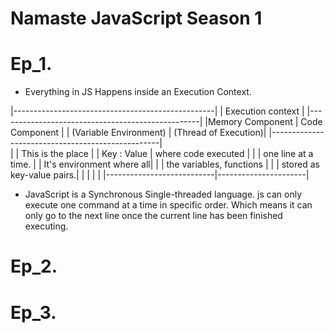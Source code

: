 # Namaste JavaScript Season 1

# Ep_1.

- Everything in JS Happens inside an Execution Context.

|--------------------------------------------------|
|            Execution context                     |
|--------------------------------------------------|
|Memory Component           |  Code Component      |
| (Variable Environment)    | (Thread of Execution)|
|--------------------------------------------------|                         
|                           | This is the place    |
|     Key : Value           | where code executed  | 
|                           |  one line at a time. |
| It's environment where all|                      |
|  the variables, functions |                      |
| stored as key-value pairs.|                      |
|                           |                      |
|---------------------------|----------------------|

- JavaScript is a Synchronous Single-threaded language.
 js can only execute one command at a time in specific order.
 Which means it can only go to the next line once the current line has been finished executing.

# Ep_2.

# Ep_3.